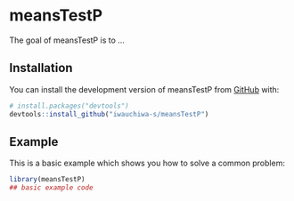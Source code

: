 
# meansTestP

<!-- badges: start -->
<!-- badges: end -->

The goal of meansTestP is to ...

## Installation

You can install the development version of meansTestP from [GitHub](https://github.com/) with:

``` r
# install.packages("devtools")
devtools::install_github("iwauchiwa-s/meansTestP")
```

## Example

This is a basic example which shows you how to solve a common problem:

``` r
library(meansTestP)
## basic example code
```

